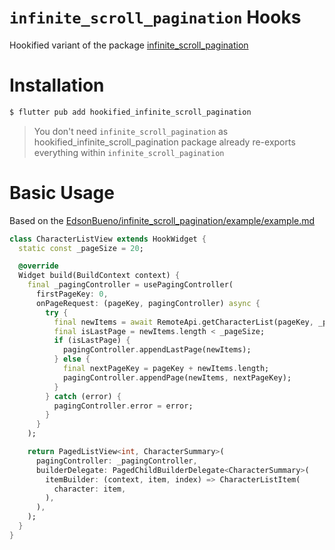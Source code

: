 # `infinite_scroll_pagination` Hooks

Hookified variant of the package [infinite_scroll_pagination](https://pub.dev/packages/infinite_scroll_pagination)

# Installation

```bash
$ flutter pub add hookified_infinite_scroll_pagination
```

> You don't need `infinite_scroll_pagination` as hookified_infinite_scroll_pagination package already re-exports everything within `infinite_scroll_pagination`

# Basic Usage

Based on the [EdsonBueno/infinite_scroll_pagination/example/example.md](https://github.com/EdsonBueno/infinite_scroll_pagination/tree/master/example/example.md)
```dart
class CharacterListView extends HookWidget {
  static const _pageSize = 20;

  @override
  Widget build(BuildContext context) {
    final _pagingController = usePagingController(
      firstPageKey: 0,
      onPageRequest: (pageKey, pagingController) async {
        try {
          final newItems = await RemoteApi.getCharacterList(pageKey, _pageSize);
          final isLastPage = newItems.length < _pageSize;
          if (isLastPage) {
            pagingController.appendLastPage(newItems);
          } else {
            final nextPageKey = pageKey + newItems.length;
            pagingController.appendPage(newItems, nextPageKey);
          }
        } catch (error) {
          pagingController.error = error;
        }
      }
    );

    return PagedListView<int, CharacterSummary>(
      pagingController: _pagingController,
      builderDelegate: PagedChildBuilderDelegate<CharacterSummary>(
        itemBuilder: (context, item, index) => CharacterListItem(
          character: item,
        ),
      ),
    );
  }
}
```